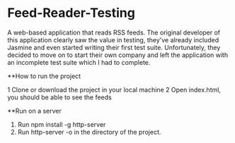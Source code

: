 # Feed-Reader-Testing
A web-based application that reads RSS feeds. The original developer of this application clearly saw the value in testing, they've already included Jasmine and even started writing their first test suite. Unfortunately, they decided to move on to start their own company and left the application with an incomplete test suite which I had to complete.

**How to run the project

1 Clone or download the project in your local machine 
2 Open index.html, you should be able to see the feeds

**Run on a server

1. Run npm install -g http-server
2. Run http-server -o in the directory of the project.






